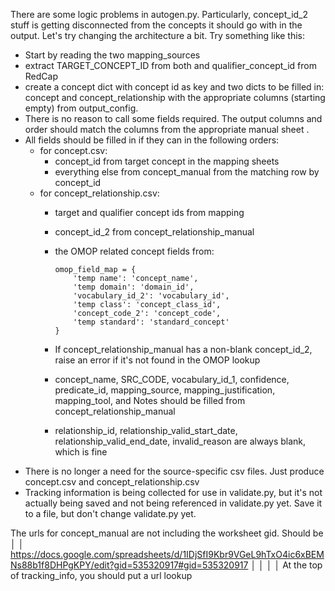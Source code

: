There are some logic problems in autogen.py. Particularly, concept_id_2 stuff is getting disconnected from the concepts it should go with in the
output. Let's try changing the architecture a bit. Try something like this:

- Start by reading the two mapping_sources
- extract TARGET_CONCEPT_ID from both and qualifier_concept_id from RedCap
- create a concept dict with concept id as key and two dicts to be filled in: concept and
  concept_relationship with the appropriate columns (starting empty) from output_config.
- There is no reason to call some fields required. The output columns and order should match the
  columns from the appropriate manual sheet .
- All fields should be filled in if they can in the following orders:
  - for concept.csv:
    - concept_id from target concept in the mapping sheets
    - everything else from concept_manual from the matching row by concept_id
  - for concept_relationship.csv:
    - target and qualifier concept ids from mapping
    - concept_id_2 from concept_relationship_manual
    - the OMOP related concept fields from:
   
          omop_field_map = {
              'temp name': 'concept_name',
              'temp domain': 'domain_id',
              'vocabulary_id_2': 'vocabulary_id',
              'temp class': 'concept_class_id',
              'concept_code_2': 'concept_code',
              'temp standard': 'standard_concept'
          }
    - If concept_relationship_manual has a non-blank concept_id_2, raise an error if it's
      not found in the OMOP lookup
    - concept_name, SRC_CODE, vocabulary_id_1, confidence, predicate_id, mapping_source,
      mapping_justification, mapping_tool, and Notes should be filled from
      concept_relationship_manual
    - relationship_id, relationship_valid_start_date, relationship_valid_end_date,
      invalid_reason are always blank, which is fine
- There is no longer a need for the source-specific csv files. Just produce concept.csv
  and concept_relationship.csv
- Tracking information is being collected for use in validate.py, but it's not actually
  being saved and not being referenced in validate.py yet. Save it to a file, but don't
  change validate.py yet.


The urls for concept_manual are not including the worksheet gid. Should be                                                                              │
│   https://docs.google.com/spreadsheets/d/1IDjSfI9Kbr9VGeL9hTxO4ic6xBEMNs88b1f8DHPgKPY/edit?gid=535320917#gid=535320917                                    │
│                                                                                                                                                           │
│   At the top of tracking_info, you should put a url lookup